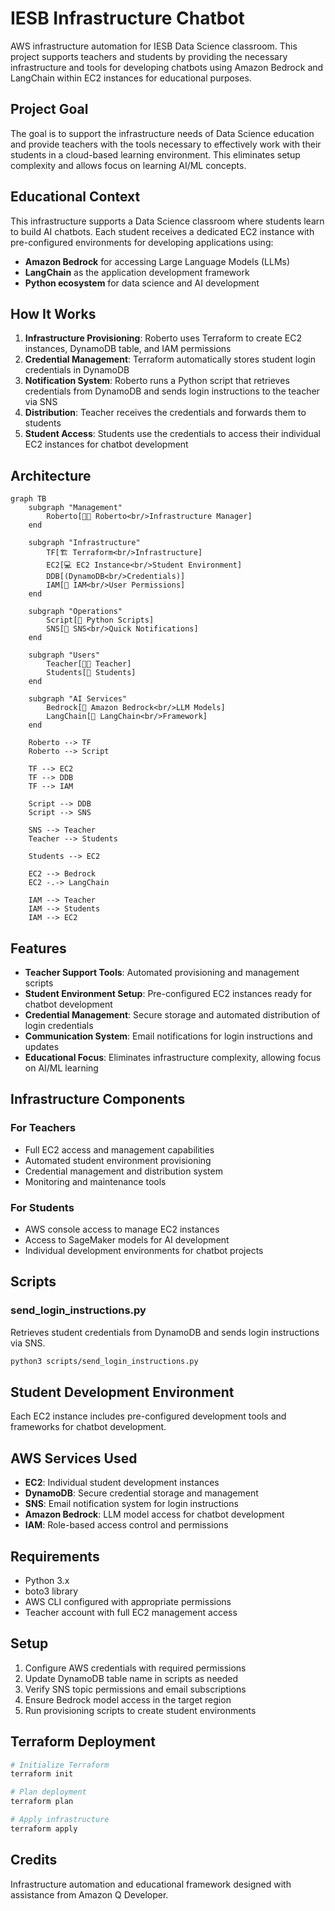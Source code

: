 # IESB Infrastructure Chatbot

AWS infrastructure automation for IESB Data Science classroom. This project supports teachers and students by providing the necessary infrastructure and tools for developing chatbots using Amazon Bedrock and LangChain within EC2 instances for educational purposes.

## Project Goal

The goal is to support the infrastructure needs of Data Science education and provide teachers with the tools necessary to effectively work with their students in a cloud-based learning environment. This eliminates setup complexity and allows focus on learning AI/ML concepts.

## Educational Context

This infrastructure supports a Data Science classroom where students learn to build AI chatbots. Each student receives a dedicated EC2 instance with pre-configured environments for developing applications using:
- **Amazon Bedrock** for accessing Large Language Models (LLMs)
- **LangChain** as the application development framework
- **Python ecosystem** for data science and AI development

## How It Works

1. **Infrastructure Provisioning**: Roberto uses Terraform to create EC2 instances, DynamoDB table, and IAM permissions
2. **Credential Management**: Terraform automatically stores student login credentials in DynamoDB
3. **Notification System**: Roberto runs a Python script that retrieves credentials from DynamoDB and sends login instructions to the teacher via SNS
4. **Distribution**: Teacher receives the credentials and forwards them to students
5. **Student Access**: Students use the credentials to access their individual EC2 instances for chatbot development

## Architecture

```mermaid
graph TB
    subgraph "Management"
        Roberto[👨‍💻 Roberto<br/>Infrastructure Manager]
    end
    
    subgraph "Infrastructure"
        TF[🏗️ Terraform<br/>Infrastructure]
        EC2[💻 EC2 Instance<br/>Student Environment]
        DDB[(DynamoDB<br/>Credentials)]
        IAM[🔐 IAM<br/>User Permissions]
    end
    
    subgraph "Operations"
        Script[📜 Python Scripts]
        SNS[📧 SNS<br/>Quick Notifications]
    end
    
    subgraph "Users"
        Teacher[👨‍🏫 Teacher]
        Students[👥 Students]
    end
    
    subgraph "AI Services"
        Bedrock[🤖 Amazon Bedrock<br/>LLM Models]
        LangChain[🔗 LangChain<br/>Framework]
    end
    
    Roberto --> TF
    Roberto --> Script
    
    TF --> EC2
    TF --> DDB
    TF --> IAM
    
    Script --> DDB
    Script --> SNS
    
    SNS --> Teacher
    Teacher --> Students
    
    Students --> EC2
    
    EC2 --> Bedrock
    EC2 -.-> LangChain
    
    IAM --> Teacher
    IAM --> Students
    IAM --> EC2
```

## Features

- **Teacher Support Tools**: Automated provisioning and management scripts
- **Student Environment Setup**: Pre-configured EC2 instances ready for chatbot development
- **Credential Management**: Secure storage and automated distribution of login credentials
- **Communication System**: Email notifications for login instructions and updates
- **Educational Focus**: Eliminates infrastructure complexity, allowing focus on AI/ML learning

## Infrastructure Components

### For Teachers
- Full EC2 access and management capabilities
- Automated student environment provisioning
- Credential management and distribution system
- Monitoring and maintenance tools

### For Students
- AWS console access to manage EC2 instances
- Access to SageMaker models for AI development
- Individual development environments for chatbot projects

## Scripts

### send_login_instructions.py
Retrieves student credentials from DynamoDB and sends login instructions via SNS.

```bash
python3 scripts/send_login_instructions.py
```

## Student Development Environment

Each EC2 instance includes pre-configured development tools and frameworks for chatbot development.

## AWS Services Used

- **EC2**: Individual student development instances
- **DynamoDB**: Secure credential storage and management
- **SNS**: Email notification system for login instructions
- **Amazon Bedrock**: LLM model access for chatbot development
- **IAM**: Role-based access control and permissions

## Requirements

- Python 3.x
- boto3 library
- AWS CLI configured with appropriate permissions
- Teacher account with full EC2 management access

## Setup

1. Configure AWS credentials with required permissions
2. Update DynamoDB table name in scripts as needed
3. Verify SNS topic permissions and email subscriptions
4. Ensure Bedrock model access in the target region
5. Run provisioning scripts to create student environments

## Terraform Deployment

```bash
# Initialize Terraform
terraform init

# Plan deployment
terraform plan

# Apply infrastructure
terraform apply
```

## Credits

Infrastructure automation and educational framework designed with assistance from Amazon Q Developer.
